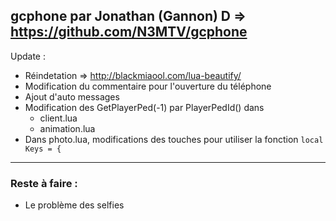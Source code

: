## gcphone par Jonathan (Gannon) D => https://github.com/N3MTV/gcphone

Update :
 * Réindetation => http://blackmiaool.com/lua-beautify/
 * Modification du commentaire pour l'ouverture du téléphone
 * Ajout d'auto messages
 * Modification des GetPlayerPed(-1) par PlayerPedId() dans 
    * client.lua
    * animation.lua
 * Dans photo.lua, modifications des touches pour utiliser la fonction ```local Keys = {```
 
 ---
 
### Reste à faire :
 * Le problème des selfies
